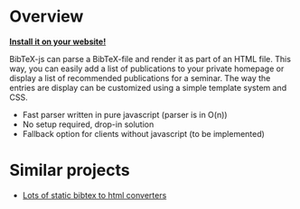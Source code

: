 # Overview #
**[Install it on your website!](Installation.md)**

BibTeX-js can parse a BibTeX-file and render it as part of an HTML file. This way, you can easily add a list of publications to your private homepage or display a list of recommended publications for a seminar. The way the entries are display can be customized using a simple template system and CSS.

  * Fast parser written in pure javascript (parser is in O(n))
  * No setup required, drop-in solution
  * Fallback option for clients without javascript (to be implemented)

# Similar projects #
  * [Lots of static bibtex to html converters](http://www.google.com/search?q=bibtex+to+html)